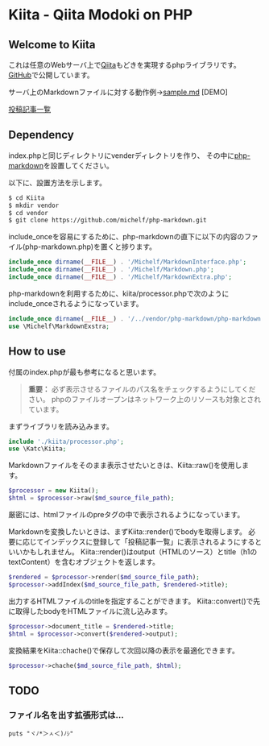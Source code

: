 Kiita - Qiita Modoki on PHP
====

Welcome to Kiita
----
これは任意のWebサーバ上で[Qiita](http://qiita.com/)もどきを実現するphpライブラリです。
[GitHub](https://github.com/K-atc/Kiita)で公開しています。

サーバ上のMarkdownファイルに対する動作例→[sample.md](http://katc.sakura.ne.jp/Kiita/?file=sample.md) [DEMO]

[投稿記事一覧](http://katc.sakura.ne.jp/Kiita/?list)

Dependency
----
index.phpと同じディレクトリにvenderディレクトリを作り、
その中に[php-markdown](https://michelf.ca/projects/php-markdown/)を設置してください。

以下に、設置方法を示します。
```bash
$ cd Kiita
$ mkdir vendor
$ cd vendor
$ git clone https://github.com/michelf/php-markdown.git
```

include_onceを容易にするために、php-markdownの直下に以下の内容のファイル(php-markdown.php)を置くと捗ります。
```php
include_once dirname(__FILE__) . '/Michelf/MarkdownInterface.php';
include_once dirname(__FILE__) . '/Michelf/Markdown.php';
include_once dirname(__FILE__) . '/Michelf/MarkdownExtra.php';
```

php-markdownを利用するために、kiita/processor.phpで次のようにinclude_onceされるようになっています。
```php
include_once dirname(__FILE__) . '/../vendor/php-markdown/php-markdown.php';
use \Michelf\MarkdownExstra;
```

How to use
----
付属のindex.phpが最も参考になると思います。

> **重要：** 必ず表示させるファイルのパス名をチェックするようにしてください。
> phpのファイルオープンはネットワーク上のリソースも対象とされています。

まずライブラリを読み込みます。

```php
include './kiita/processor.php';
use \Katc\Kiita;
```

Markdownファイルをそのまま表示させたいときは、Kiita::raw()を使用します。

```php 
$processor = new Kiita();
$html = $processor->raw($md_source_file_path);
```
厳密には、htmlファイルのpreタグの中で表示されるようになっています。

Markdownを変換したいときは、まずKiita::render()でbodyを取得します。
必要に応じてインデックスに登録して「投稿記事一覧」に表示されるようにするといいかもしれません。
Kiita::render()はoutput（HTMLのソース）とtitle（h1のtextContent）を含むオブジェクトを返します。
```php 
$rendered = $processor->render($md_source_file_path);
$processor->addIndex($md_source_file_path, $rendered->title);
```

出力するHTMLファイルのtitleを指定することができます。
Kiita::convert()で先に取得したbodyをHTMLファイルに流し込みます。
```php 
$processor->document_title = $rendered->title;
$html = $processor->convert($rendered->output);
```

変換結果をKiita::chache()で保存して次回以降の表示を最適化できます。
```php
$processor->chache($md_source_file_path, $html);
```

TODO
----
### ファイル名を出す拡張形式は…

```ruby: test.rb 
puts "ヾﾉ*＞ㅅ＜)ﾉｼ"
```
